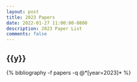 ```yaml
---
layout: post
title: 2023 Papers
date: 2022-01-27 11:00:00-0800
description: 2023 Paper List
comments: false
---
```


<div class="publications">


  <h2 class="year">{{y}}</h2>
  {% bibliography -f papers -q @*[year=2023]* %}

</div>
